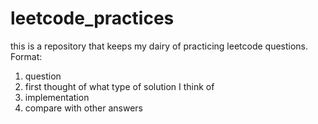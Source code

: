 # leetcode_practices
this is a repository that keeps my dairy of practicing leetcode questions. 
Format: 
  1. question
  2. first thought of what type of solution I think of 
  3. implementation
  4. compare with other answers
